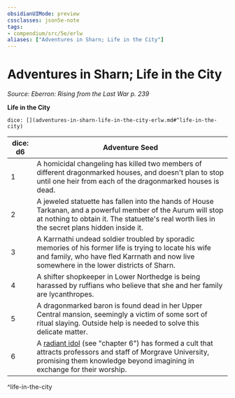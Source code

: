 ```yaml
---
obsidianUIMode: preview
cssclasses: json5e-note
tags:
- compendium/src/5e/erlw
aliases: ["Adventures in Sharn; Life in the City"]
---
```

# Adventures in Sharn; Life in the City
*Source: Eberron: Rising from the Last War p. 239* 

**Life in the City**

`dice: [](adventures-in-sharn-life-in-the-city-erlw.md#^life-in-the-city)`

| dice: d6 | Adventure Seed |
|----------|----------------|
| 1 | A homicidal changeling has killed two members of different dragonmarked houses, and doesn't plan to stop until one heir from each of the dragonmarked houses is dead. |
| 2 | A jeweled statuette has fallen into the hands of House Tarkanan, and a powerful member of the Aurum will stop at nothing to obtain it. The statuette's real worth lies in the secret plans hidden inside it. |
| 3 | A Karrnathi undead soldier troubled by sporadic memories of his former life is trying to locate his wife and family, who have fled Karrnath and now live somewhere in the lower districts of Sharn. |
| 4 | A shifter shopkeeper in Lower Northedge is being harassed by ruffians who believe that she and her family are lycanthropes. |
| 5 | A dragonmarked baron is found dead in her Upper Central mansion, seemingly a victim of some sort of ritual slaying. Outside help is needed to solve this delicate matter. |
| 6 | A [radiant idol](/3-Mechanics/CLI/bestiary/celestial/radiant-idol-erlw.md) (see "chapter 6") has formed a cult that attracts professors and staff of Morgrave University, promising them knowledge beyond imagining in exchange for their worship. |
^life-in-the-city